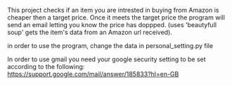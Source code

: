 

This project checks if an item you are intrested in buying from Amazon is cheaper then a target price.
Once it meets the target price the program will send an email letting you know the price has doppped. (uses 'beautyfull soup' gets the item's data from an Amazon url received).

in order to use the program, change the data in personal_setting.py file 

In order to use gmail you need your google security setting to be set according to the following:
https://support.google.com/mail/answer/185833?hl=en-GB
